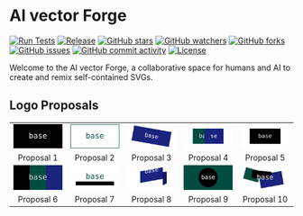 # AI vector Forge

[![Run Tests](https://github.com/attogram/ai-vector-forge/actions/workflows/ci.yml/badge.svg)](https://github.com/attogram/ai-vector-forge/actions/workflows/ci.yml)
[![Release](https://img.shields.io/github/v/release/attogram/ai-vector-forge?style=flat)](https://github.com/attogram/ai-vector-forge/releases)
[![GitHub stars](https://img.shields.io/github/stars/attogram/ai-vector-forge?style=flat)](https://github.com/attogram/ai-vector-forge/stargazers)
[![GitHub watchers](https://img.shields.io/github/watchers/attogram/ai-vector-forge?style=flat)](https://github.com/attogram/ai-vector-forge/watchers)
[![GitHub forks](https://img.shields.io/github/forks/attogram/ai-vector-forge?style=flat)](https://github.com/attogram/ai-vector-forge/network/members)
[![GitHub issues](https://img.shields.io/github/issues/attogram/ai-vector-forge?style=flat)](https://github.com/attogram/ai-vector-forge/issues)
[![GitHub commit activity](https://img.shields.io/github/commit-activity/t/attogram/ai-vector-forge?style=flat)](https://github.com/attogram/ai-vector-forge/commits/main)
[![License](https://img.shields.io/github/license/attogram/ai-vector-forge?style=flat)](./LICENSE)

Welcome to the AI vector Forge, a collaborative space for humans and AI to create and remix self-contained SVGs.

## Logo Proposals

|                                                    |                                                    |                                                    |                                                    |                                                     |
| :------------------------------------------------: | :------------------------------------------------: | :------------------------------------------------: | :------------------------------------------------: | :-------------------------------------------------: |
| <img src="assets/logo_proposal_1.svg" width="150"> | <img src="assets/logo_proposal_2.svg" width="150"> | <img src="assets/logo_proposal_3.svg" width="150"> | <img src="assets/logo_proposal_4.svg" width="150"> | <img src="assets/logo_proposal_5.svg" width="150">  |
|                     Proposal 1                     |                     Proposal 2                     |                     Proposal 3                     |                     Proposal 4                     |                     Proposal 5                      |
| <img src="assets/logo_proposal_6.svg" width="150"> | <img src="assets/logo_proposal_7.svg" width="150"> | <img src="assets/logo_proposal_8.svg" width="150"> | <img src="assets/logo_proposal_9.svg" width="150"> | <img src="assets/logo_proposal_10.svg" width="150"> |
|                     Proposal 6                     |                     Proposal 7                     |                     Proposal 8                     |                     Proposal 9                     |                     Proposal 10                     |
